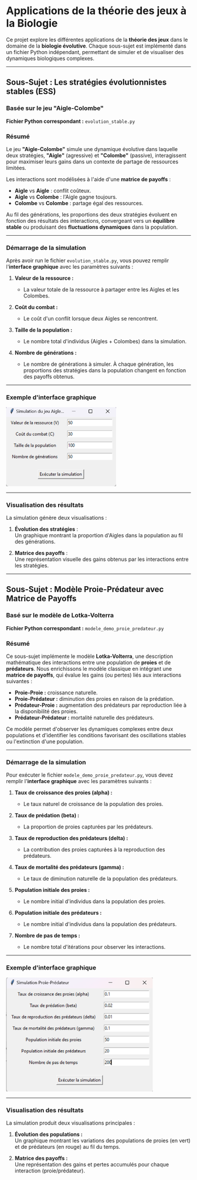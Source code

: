 # **Applications de la théorie des jeux à la Biologie**

Ce projet explore les différentes applications de la **théorie des jeux** dans le domaine de la **biologie évolutive**. Chaque sous-sujet est implémenté dans un fichier Python indépendant, permettant de simuler et de visualiser des dynamiques biologiques complexes.

---

## **Sous-Sujet : Les stratégies évolutionnistes stables (ESS)**
### Basée sur le jeu "Aigle-Colombe"

**Fichier Python correspondant :** `evolution_stable.py`

### **Résumé**
Le jeu **"Aigle-Colombe"** simule une dynamique évolutive dans laquelle deux stratégies, **"Aigle"** (agressive) et **"Colombe"** (passive), interagissent pour maximiser leurs gains dans un contexte de partage de ressources limitées.

Les interactions sont modélisées à l'aide d'une **matrice de payoffs** :
- **Aigle** vs **Aigle** : conflit coûteux.
- **Aigle** vs **Colombe** : l'Aigle gagne toujours.
- **Colombe** vs **Colombe** : partage égal des ressources.

Au fil des générations, les proportions des deux stratégies évoluent en fonction des résultats des interactions, convergeant vers un **équilibre stable** ou produisant des **fluctuations dynamiques** dans la population.

---

### **Démarrage de la simulation**
Après avoir run le fichier `evolution_stable.py`, vous pouvez remplir l'**interface graphique** avec les paramètres suivants :

1. **Valeur de la ressource :**
    - La valeur totale de la ressource à partager entre les Aigles et les Colombes.

2. **Coût du combat :**
    - Le coût d'un conflit lorsque deux Aigles se rencontrent.

3. **Taille de la population :**
    - Le nombre total d'individus (Aigles + Colombes) dans la simulation.

4. **Nombre de générations :**
    - Le nombre de générations à simuler. À chaque génération, les proportions des stratégies dans la population changent en fonction des payoffs obtenus.

---

### **Exemple d'interface graphique**

<img src="image.png" alt="Interface graphique" width="300"/>

---

### **Visualisation des résultats**
La simulation génère deux visualisations :
1. **Évolution des stratégies** :  
   Un graphique montrant la proportion d'Aigles dans la population au fil des générations.

2. **Matrice des payoffs** :  
   Une représentation visuelle des gains obtenus par les interactions entre les stratégies.


---

## **Sous-Sujet : Modèle Proie-Prédateur avec Matrice de Payoffs**
### Basé sur le modèle de Lotka-Volterra

**Fichier Python correspondant :** `modele_demo_proie_predateur.py`

### **Résumé**
Ce sous-sujet implémente le modèle **Lotka-Volterra**, une description mathématique des interactions entre une population de **proies** et de **prédateurs**. Nous enrichissons le modèle classique en intégrant une **matrice de payoffs**, qui évalue les gains (ou pertes) liés aux interactions suivantes :

- **Proie-Proie :** croissance naturelle.
- **Proie-Prédateur :** diminution des proies en raison de la prédation.
- **Prédateur-Proie :** augmentation des prédateurs par reproduction liée à la disponibilité des proies.
- **Prédateur-Prédateur :** mortalité naturelle des prédateurs.

Ce modèle permet d'observer les dynamiques complexes entre deux populations et d'identifier les conditions favorisant des oscillations stables ou l'extinction d'une population.

---

### **Démarrage de la simulation**
Pour exécuter le fichier `modele_demo_proie_predateur.py`, vous devez remplir l'**interface graphique** avec les paramètres suivants :

1. **Taux de croissance des proies (alpha) :**
    - Le taux naturel de croissance de la population des proies.

2. **Taux de prédation (beta) :**
    - La proportion de proies capturées par les prédateurs.

3. **Taux de reproduction des prédateurs (delta) :**
    - La contribution des proies capturées à la reproduction des prédateurs.

4. **Taux de mortalité des prédateurs (gamma) :**
    - Le taux de diminution naturelle de la population des prédateurs.

5. **Population initiale des proies :**
    - Le nombre initial d'individus dans la population des proies.

6. **Population initiale des prédateurs :**
    - Le nombre initial d'individus dans la population des prédateurs.

7. **Nombre de pas de temps :**
    - Le nombre total d'itérations pour observer les interactions.

---

### **Exemple d'interface graphique**

<img src="img.png" alt="Interface graphique" width="400"/>

---

### **Visualisation des résultats**
La simulation produit deux visualisations principales :

1. **Évolution des populations :**  
   Un graphique montrant les variations des populations de proies (en vert) et de prédateurs (en rouge) au fil du temps.

2. **Matrice des payoffs :**  
   Une représentation des gains et pertes accumulés pour chaque interaction (proie/prédateur).


